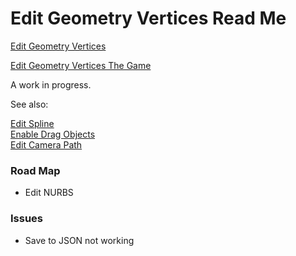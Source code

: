 Edit Geometry Vertices Read Me
===

[Edit Geometry Vertices]( ./../va3c-hacker-cookbook/edit-geometry-vertices/r1/edit-geometry-vertices-r1.html )

[Edit Geometry Vertices The Game]( ./../va3c-hacker-cookbook/edit-geometry-vertices/r1/edit-geometry-vertices-r1-the-game.html )

A work in progress.

See also:

[Edit Spline]( #../edit-spline/index.html# )  
[Enable Drag Objects]( #../enable-drag-objects/index.html# )  
[Edit Camera Path]( #../edit-camera-path/index.html# )  

### Road Map

* Edit NURBS

### Issues

* Save to JSON not working

